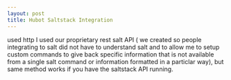 ```yaml
---
layout: post
title: Hubot Saltstack Integration
---
```


used http
I used our proprietary rest salt API ( we created so people integrating to salt did not have to understand salt and to allow me to setup custom commands to give back specific information that is not available from a single salt command or information formatted in a particlar way), but same method works if you have the saltstack API running.
